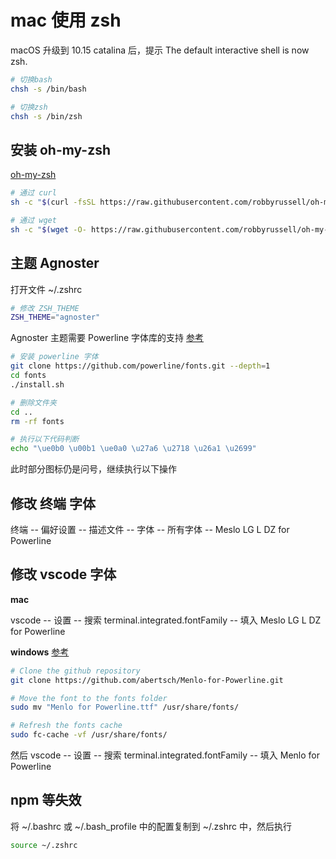 # mac 使用 zsh

macOS 升级到 10.15 catalina 后，提示 The default interactive shell is now zsh.

```bash
# 切换bash
chsh -s /bin/bash

# 切换zsh
chsh -s /bin/zsh
```

## 安装 oh-my-zsh

[oh-my-zsh](https://github.com/robbyrussell/oh-my-zsh)

```bash
# 通过 curl
sh -c "$(curl -fsSL https://raw.githubusercontent.com/robbyrussell/oh-my-zsh/master/tools/install.sh)"

# 通过 wget
sh -c "$(wget -O- https://raw.githubusercontent.com/robbyrussell/oh-my-zsh/master/tools/install.sh)"
```

## 主题 Agnoster

打开文件 ~/.zshrc

```bash
# 修改 ZSH_THEME
ZSH_THEME="agnoster"
```

Agnoster 主题需要 Powerline 字体库的支持 [参考](https://www.jianshu.com/p/0894cd4643fc)

```bash
# 安装 powerline 字体
git clone https://github.com/powerline/fonts.git --depth=1
cd fonts
./install.sh

# 删除文件夹
cd ..
rm -rf fonts
```

```bash
# 执行以下代码判断
echo "\ue0b0 \u00b1 \ue0a0 \u27a6 \u2718 \u26a1 \u2699"
```

此时部分图标仍是问号，继续执行以下操作

## 修改 终端 字体

终端 -- 偏好设置 -- 描述文件 -- 字体 -- 所有字体 -- Meslo LG L DZ for Powerline

## 修改 vscode 字体

**mac**

vscode -- 设置 -- 搜索 terminal.integrated.fontFamily -- 填入 Meslo LG L DZ for Powerline

**windows** [参考](https://blog.zhaytam.com/2019/04/19/powerline-and-zshs-agnoster-theme-in-vs-code/)

```bash
# Clone the github repository
git clone https://github.com/abertsch/Menlo-for-Powerline.git

# Move the font to the fonts folder
sudo mv "Menlo for Powerline.ttf" /usr/share/fonts/

# Refresh the fonts cache
sudo fc-cache -vf /usr/share/fonts/
```

然后 vscode -- 设置 -- 搜索 terminal.integrated.fontFamily -- 填入 Menlo for Powerline

## npm 等失效

将 ~/.bashrc 或 ~/.bash_profile 中的配置复制到 ~/.zshrc 中，然后执行

```bash
source ~/.zshrc
```
